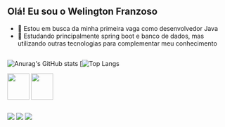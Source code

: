 ## Olá! Eu sou o Welington Franzoso

- 🔭 Estou em busca da minha primeira vaga como desenvolvedor Java
- 🌱 Estudando principalmente spring boot e banco de dados, mas utilizando outras tecnologias para complementar meu conhecimento

##

![Anurag's GitHub stats](https://github-readme-stats.vercel.app/api?username=WelingtonFranzoso&show_icons=true&theme=dark)
[![Top Langs](https://github-readme-stats.vercel.app/api/top-langs/?username=WelingtonFranzoso&layout=compact&theme=dark)

<img align="center" height="60" width="50" src="https://cdn.jsdelivr.net/gh/devicons/devicon@latest/icons/java/java-original-wordmark.svg" /> <img align="center" height="60" width="50" src="https://cdn.jsdelivr.net/gh/devicons/devicon@latest/icons/spring/spring-original-wordmark.svg" />

##

<a href="https://www.instagram.com/welington.franzoso" target="_blank"><img src="https://img.shields.io/badge/-Instagram-%23E4405F?style=for-the-badge&logo=instagram&logoColor=white" target="_blank"></a>
<a href="https://www.linkedin.com/in/welington-franzoso-88a8301b9" target="_blank"><img src="https://img.shields.io/badge/-LinkedIn-%230077B5?style=for-the-badge&logo=linkedin&logoColor=white" target="_blank"></a>
<a href = "mailto:welingtonfranzoso@gmail.com"><img src="https://img.shields.io/badge/-Gmail-%23333?style=for-the-badge&logo=gmail&logoColor=white" target="_blank"></a>
